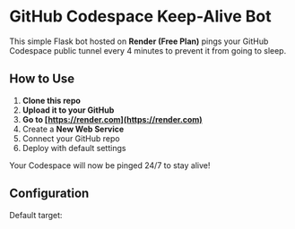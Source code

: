 # GitHub Codespace Keep-Alive Bot

This simple Flask bot hosted on **Render (Free Plan)** pings your GitHub Codespace public tunnel every 4 minutes to prevent it from going to sleep.

## How to Use

1. **Clone this repo**
2. **Upload it to your GitHub**
3. **Go to [https://render.com](https://render.com)**
4. Create a **New Web Service**
5. Connect your GitHub repo
6. Deploy with default settings

Your Codespace will now be pinged 24/7 to stay alive!

## Configuration

Default target:
